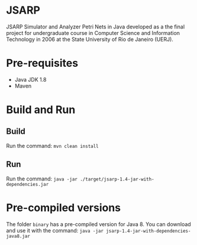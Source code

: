 # JSARP

JSARP Simulator and Analyzer Petri Nets in Java developed as a the final project for undergraduate course in Computer Science and Information Technology in 2006 at the State University of Rio de Janeiro (UERJ).

# Pre-requisites

- Java JDK 1.8
- Maven 

# Build and Run

## Build

Run the command: `mvn clean install`

## Run

Run the command: `java -jar ./target/jsarp-1.4-jar-with-dependencies.jar`

# Pre-compiled versions

The folder `binary` has a pre-compiled version for Java 8. You can download and use it with the command: `java -jar jsarp-1.4-jar-with-dependencies-java8.jar`
